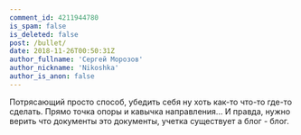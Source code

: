 ```yaml
---
comment_id: 4211944780
is_spam: false
is_deleted: false
post: /bullet/
date: 2018-11-26T00:50:31Z
author_fullname: 'Сергей Морозов'
author_nickname: 'Nikoshka'
author_is_anon: false
---
```


<p>Потрясающий просто способ, убедить себя ну хоть как-то что-то где-то сделать. Прямо точка опоры и кавычка направления... И правда, нужно верить что документы это документы, учетка существует а блог - блог.</p>
